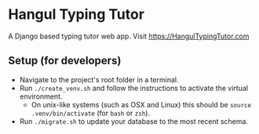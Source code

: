 # Hangul Typing Tutor
A Django based typing tutor web app. Visit https://HangulTypingTutor.com

## Setup (for developers)

- Navigate to the project's root folder in a terminal.
- Run `./create_venv.sh` and follow the instructions to activate the virtual environment.
  - On unix-like systems (such as OSX and Linux) this should be `source .venv/bin/activate` (for `bash` or `zsh`).
- Run `./migrate.sh` to update your database to the most recent schema.
